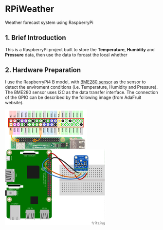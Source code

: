 # RPiWeather
Weather forecast system using RaspberryPi

## 1. Brief Introduction
This is a RaspberryPi project built to store the **Temperature**, **Humidity** and **Pressure** data, then use the data to forcast the local whether

## 2. Hardware Preparation
I use the RaspberryPi4 B model, with [BME280 sensor](https://learn.adafruit.com/adafruit-bme280-humidity-barometric-pressure-temperature-sensor-breakout/python-circuitpython-test) as the sensor to detect the enviroment conditions (i.e. Temperature, Humidity and Pressure). The BME280 sensor uses I2C as the data transfer interface. The connection of the GPIO can be described by the following image (from AdaFruit website).

![rpi_gpio.png](./imgs/Raspberry-Pi-GPIO-Header-with-Photo.png)
![BME280.png](./imgs/adafruit_products_rpi_bme280_i2c_s.png)

